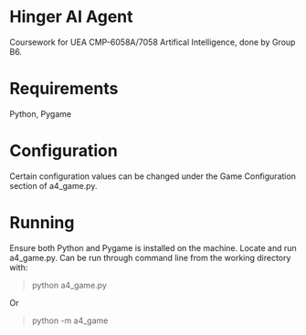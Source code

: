 # Hinger AI Agent

Coursework for UEA CMP-6058A/7058 Artifical Intelligence, done by Group B6.

# Requirements

Python, Pygame

# Configuration

Certain configuration values can be changed under the Game Configuration section of a4_game.py.

# Running

Ensure both Python and Pygame is installed on the machine. Locate and run a4_game.py. Can be run through command line from the working directory with:
> python a4_game.py

Or

> python -m a4_game
